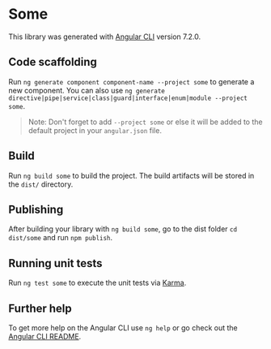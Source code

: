 # Some

This library was generated with [Angular CLI](https://github.com/angular/angular-cli) version 7.2.0.

## Code scaffolding

Run `ng generate component component-name --project some` to generate a new component. You can also use `ng generate directive|pipe|service|class|guard|interface|enum|module --project some`.

> Note: Don't forget to add `--project some` or else it will be added to the default project in your `angular.json` file.

## Build

Run `ng build some` to build the project. The build artifacts will be stored in the `dist/` directory.

## Publishing

After building your library with `ng build some`, go to the dist folder `cd dist/some` and run `npm publish`.

## Running unit tests

Run `ng test some` to execute the unit tests via [Karma](https://karma-runner.github.io).

## Further help

To get more help on the Angular CLI use `ng help` or go check out the [Angular CLI README](https://github.com/angular/angular-cli/blob/master/README.md).
